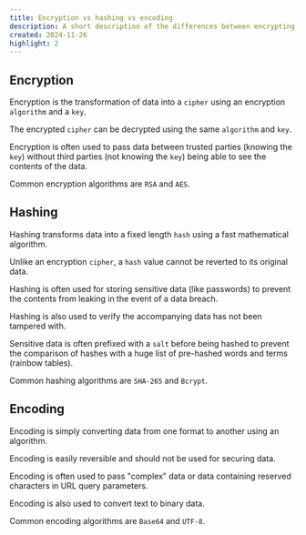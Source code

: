```yaml
---
title: Encryption vs hashing vs encoding
description: A short description of the differences between encrypting, hashing, and encoding.
created: 2024-11-26
highlight: 2
---
```


## Encryption

Encryption is the transformation of data into a `cipher` using an encryption `algorithm` and a `key`.

The encrypted `cipher` can be decrypted using the same `algorithm` and `key`.

Encryption is often used to pass data between trusted parties (knowing the `key`) without third parties (not knowing the `key`) being able to see the contents of the data.

Common encryption algorithms are `RSA` and `AES`.

## Hashing

Hashing transforms data into a fixed length `hash` using a fast mathematical algorithm.

Unlike an encryption `cipher`, a `hash` value cannot be reverted to its original data.

Hashing is often used for storing sensitive data (like passwords) to prevent the contents from leaking in the event of a data breach.

Hashing is also used to verify the accompanying data has not been tampered with.

Sensitive data is often prefixed with a `salt` before being hashed to prevent the comparison of hashes with a huge list of pre-hashed words and terms (rainbow tables).

Common hashing algorithms are `SHA-265` and `Bcrypt`.

## Encoding

Encoding is simply converting data from one format to another using an algorithm.

Encoding is easily reversible and should not be used for securing data.

Encoding is often used to pass "complex" data or data containing reserved characters in URL query parameters.

Encoding is also used to convert text to binary data.

Common encoding algorithms are `Base64` and `UTF-8`.
